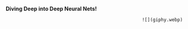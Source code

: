 

**Diving Deep into Deep Neural Nets!**                                    

                                                      ![](giphy.webp) 

